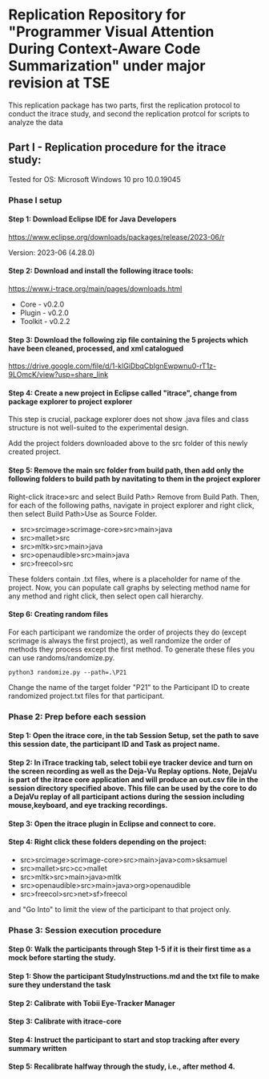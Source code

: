 # Replication Repository for "Programmer Visual Attention During Context-Aware Code Summarization" under major revision at TSE

This replication package has two parts, first the replication protocol to conduct the itrace study, and second the replication protcol for scripts to analyze the data

## Part I - Replication procedure for the itrace study:
Tested for OS: Microsoft Windows 10 pro 10.0.19045

### Phase I setup
#### Step 1: Download Eclipse IDE for Java Developers

https://www.eclipse.org/downloads/packages/release/2023-06/r

Version: 2023-06 (4.28.0)

#### Step 2: Download and install the following itrace tools:
https://www.i-trace.org/main/pages/downloads.html

- Core - v0.2.0
- Plugin - v0.2.0 
- Toolkit - v0.2.2

#### Step 3: Download the following zip file containing the 5 projects which have been cleaned, processed, and xml catalogued

https://drive.google.com/file/d/1-klGiDbqCbIgnEwpwnu0-rT1z-9LOmcK/view?usp=share_link

#### Step 4: Create a new project in Eclipse called "itrace", change from package explorer to project explorer

This step is crucial, package explorer does not show .java files and class structure is not well-suited to the experimental design.

Add the project folders downloaded above to the src folder of this newly created project.

#### Step 5: Remove the main src folder from build path, then add only the following folders to build path by navitating to them in the project explorer

Right-click itrace>src and select Build Path> Remove from Build Path. Then, for each of the following paths, navigate in project explorer and right click, then select Build Path>Use as Source Folder.

- src>srcimage>scrimage-core>src>main>java
- src>mallet>src
- src>mltk>src>main>java
- src>openaudible>src>main>java
- src>freecol>src

These folders contain <project>.txt files, where <project> is a placeholder for name of the project. Now, you can populate call graphs by selecting method name for any method and right click, then select open call hierarchy.


#### Step 6: Creating random files

For each participant we randomize the order of projects they do (except scrimage is always the first project), as well randomize the order of methods they process except the first method. To generate these files you can use randoms/randomize.py. 

```
python3 randomize.py --path=.\P21
```

Change the name of the target folder "P21" to the Participant ID to create randomized project.txt files for that participant.

### Phase 2: Prep before each session

#### Step 1: Open the itrace core, in the tab Session Setup, set the path to save this session date, the participant ID and Task as project name.

#### Step 2: In iTrace tracking tab, select tobii eye tracker device and turn on the screen recording as well as the Deja-Vu Replay options. Note, DejaVu is part of the itrace core application and will produce an out.csv file in the session directory specified above. This file can be used by the core to do a DejaVu replay of all participant actions during the session including mouse,keyboard, and eye tracking recordings.

#### Step 3: Open the itrace plugin in Eclipse and connect to core.

#### Step 4: Right click these folders depending on the project:

- src>srcimage>scrimage-core>src>main>java>com>sksamuel
- src>mallet>src>cc>mallet
- src>mltk>src>main>java>mltk
- src>openaudible>src>main>java>org>openaudible
- src>freecol>src>net>sf>freecol

and "Go Into" to limit the view of the participant to that project only.

### Phase 3: Session execution procedure

#### Step 0: Walk the participants through Step 1-5 if it is their first time as a mock before starting the study.

#### Step 1: Show the participant StudyInstructions.md and the txt file to make sure they understand the task

#### Step 2: Calibrate with Tobii Eye-Tracker Manager

#### Step 3: Calibrate with itrace-core

#### Step 4: Instruct the participant to start and stop tracking after every summary written

#### Step 5: Recalibrate halfway through the study, i.e., after method 4.

